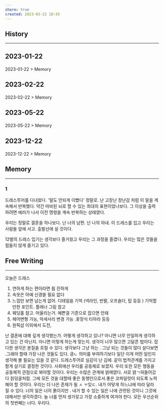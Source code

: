 ```yaml
---
share: true
created: 2023-03-22 10:43
---
```


## History
---
<h2><span><p>2023-01-22</p></span></h2><p><span><p><span alt="2023-01-22 > Memory" src="2023-01-22#Memory" class="internal-embed">2023-01-22 &gt; Memory</span></p></span></p><h2><span><p>2023-02-22</p></span></h2><p><span><p><span alt="2023-02-22 > Memory" src="2023-02-22#Memory" class="internal-embed">2023-02-22 &gt; Memory</span></p></span></p><h2><span><p>2023-05-22</p></span></h2><p><span><p><span alt="2023-05-22 > Memory" src="2023-05-22#Memory" class="internal-embed">2023-05-22 &gt; Memory</span></p></span></p><h2><span><p>2023-12-22</p></span></h2><p><span><p><span alt="2023-12-22 > Memory" src="2023-12-22#Memory" class="internal-embed">2023-12-22 &gt; Memory</span></p></span></p>


## Memory
---
### 1
드레스투어를 다녀왔다.
'말도 안되게 이뻤다' 정말로. 난 고장난 장난감 처럼 이 말을 계속해서 반복했다.
약간 마비된 뇌로 할 수 있는 최대의 표현이었나보다. 그 이상을 출력하려면 에러가 나서 이전 명령을 계속 반복하는 상태였다.

우리는 정말로 결혼을 하나보다. 난 너의 남편. 넌 나의 아내.
이 드레스를 입고 우리는 사람들 앞에 서고. 출발선에 설 것이다.

12벌의 드레스 입기는 생각보다 즐거웠고
우리는 그 과정을 즐겼다.
우리는 많은 것들을 힘들지 않게 즐기고 있다.



## Free Writing
---
오늘은 드레스

1. 연하게 하는 편이라면 죔 진하게
2. 속옷은 아예 신경쓸 필요 없다
3. 느낌만 보면 남는게 없어. 디테일을 기억 (넥라인, 반팔, 오프숄더, 탑 등등 )
   기억할 만한 포인트. 플래너 그림 참고
4. 웨딩홀 참고. 어울리는거. 예쁜걸 기준으로 잡으면 안돼
5. 헤어변형 가능, 악세사리 변경 가능 .꽃장식 티아라 등등
6. 원픽샵 이외에서 도전, 

난 결혼에 대해 깊게 생각했는가. 어떻게 생각하고 있나?
아니면 너무 안일하게 생각하고 있는 건 아닌지. 아니면 이렇게 하는게 맞는지.
생각이 너무 많으면 고달픈 법이다. 잡다한 생각은 본질을 흐릴 수 있다. 생각보다 그냥 하는 . 그냥 되는 것들이 많다 살다보면 .그래야 할때 가장 나은 것들도 있다. 킁ㄴ 의미를 부여하기보다 일단 이게 어떤 일인지생각해 볼 필요는 있을 것 같다.
드레스투어로 실감이 난 김에.
같이 법적관계를 가지고 함게 살기로 결정한 것이다. 사회에선 우리를 공동체로 보겠지. 우리 또한 모든 행동을 공동체적 관점으로 봐야할 것이다. 우리는 수많은 관계에 얽매였다. 서로 얽ㄱ혀들어갔다 칡덩굴처럼. 그에 모든 것을 대할때 좋은 동행인으로서.좋은 코파일럿이 되도록 노력해야 할 것이다. 우리는 더 나은 존재가 될 ㅅ ㅜ있ㄷ. 내가 어덯게 하느냐에 따라 달라 질 수 있다. 너의 일은 너의 몱이지만 . 내가 할 수 있는 일은 나에 관련된 것이니 그것에 대해서만 생각하겠다.
늘 너를 먼저 생가갛고 가장 소중하게 여겨야 한다.
모든 우선순위의 첫번째는 너다. 우리다. 